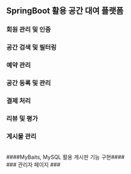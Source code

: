 ## SpringBoot 활용 공간 대여 플랫폼 ##
### 회원 관리 및 인증 ###
### 공간 검색 및 필터링 ###
### 예약 관리 ###
### 공간 등록 및 관리 ###
### 결제 처리 ###
### 리뷰 및 평가 ###
### 게시물 관리 ###
<br/>
####MyBaits, MySQL 활용 게시판 기능 구현####
<br/>
### 관리자 페이지 ###

